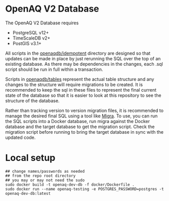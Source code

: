 # OpenAQ V2 Database

The OpenAQ V2 Database requires
- PostgreSQL v12+
- TimeScaleDB v2+
- PostGIS v3.1+

All scripts in the [openaqdb/idempotent](openaqdb/idempotent/) directory are designed so that updates can be made in place by just rerunning the SQL over the top of an existing database. As there may be dependencies in the changes, each .sql script should be run in full within a transaction.

Scripts in [openaqdb/tables](openaqdb/tables) represent the actual table structure and any changes to the structure will require migrations to be created. It is recommended to keep the sql in these files to represent the final current state of the database so that it is easier to look at this repository to see the structure of the database.

Rather than tracking version to version migration files, it is recommended to manage the desired final SQL using a tool like [Migra](https://github.com/djrobstep/migra). To use, you can run the SQL scripts into a Docker database, run migra against the Docker database and the target database to get the migration script. Check the migration script before running to bring the target database in sync with the updated code.

# Local setup

```
## change names/passwords as needed
## from the repo root directory
## you may or may not need the sudo
sudo docker build -t openaq-dev-db -f docker/Dockerfile .
sudo docker run --name openaq-testing -e POSTGRES_PASSWORD=postgres -t openaq-dev-db:latest
```
